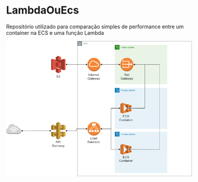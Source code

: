 # LambdaOuEcs
Repositório utilizado para comparação simples de performance entre um container na ECS e uma função Lambda

![alt text](https://github.com/danielbojczuk/LambdaOuEcs/blob/master/Diagrama-API.png?raw=true)
